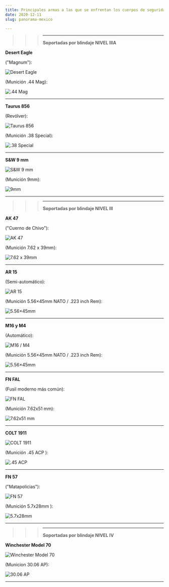 ```yaml
---
title: Principales armas a las que se enfrentan los cuerpos de seguridad en México.
date: 2020-12-11
slug: panorama-mexico

---
```

> > > ***
> > >
> > > **Soportadas por blindaje NIVEL IIIA**

**Desert Eagle**

("Magnum"):

![Desert Eagle](/desert-eagle.png "Desert Eagle")

(Munición .44 Mag):

![.44 Mag](/44mag.png ".44 Mag")

***

**Taurus 856**

(Revólver):

![Taurus 856](/taurus856.png "Taurus 856")

(Munición .38 Special):

![.38 Special](/38spec.png ".38 Special")

***

**S&W 9 mm**

![S&W 9 mm](/sw9mm.png "S&W 9 mm")

(Munición 9mm):

![9mm](/9mm.png "9mm")

***

> > > ***
> > >
> > > **Soportadas por blindaje NIVEL III**

**AK 47**

("Cuerno de Chivo"):

![AK 47](/ak47.png "AK 47")

(Munición 7.62 x 39mm):

![7.62 x 39mm](/7-62_39mm.png "7.62 x 39mm")

***

**AR 15**

(Semi-automático):

![AR 15](/ar15.png "AR 15")

(Munición 5.56×45mm NATO / .223 inch Rem):

![5.56×45mm](/5-56_45mm-1.png "5.56×45mm")

***

**M16 y M4**

(Automático):

![M16 / M4](/m6m4.png "M16 / M4")

(Munición 5.56×45mm NATO / .223 inch Rem):

![5.56×45mm](/5-56_45mm.png "5.56×45mm")

***

**FN FAL**

(Fusil moderno más común):

![FN FAL](/fn-fal.png "FN FAL")

(Munición 7.62x51 mm):

![7.62x51 mm](/7-65_51mm.png "7.62x51 mm")

***

**COLT 1911**

![COLT 1911](/colt1911.png "COLT 1911")

(Munición .45 ACP ):

![.45 ACP](/45acp.png ".45 ACP")

***

**FN 57**

("Matapolicias"):

![FN 57](/fn57.png "FN 57")

(Munición 5.7x28mm ):

![5.7x28mm](/5-7_28mm.png "5.7x28mm")

***

> > > ***
> > >
> > > **Soportadas por blindaje NIVEL IV**

**Winchester Model 70**

![Winchester Model 70](/winchestermodel70.png "Winchester Model 70")

(Municion 30.06 AP):

![30.06 AP](/30-06ap.png "30.06 AP")

***